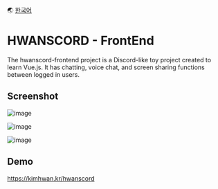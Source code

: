 🌏 [한국어](./README-ko.md)

# HWANSCORD - FrontEnd

The hwanscord-frontend project is a Discord-like toy project created to learn Vue.js.
It has chatting, voice chat, and screen sharing functions between logged in users.

## Screenshot

![image](https://user-images.githubusercontent.com/49547202/126036989-627afa3a-77eb-43e4-93e0-9650d08c9205.png)

![image](https://user-images.githubusercontent.com/49547202/126037026-ab29e2c9-10cb-4033-914e-dd6eff86b13b.png)

![image](https://user-images.githubusercontent.com/49547202/126037045-62e4eab5-7143-4eb6-8736-5de315e3399f.png)

## Demo
https://kimhwan.kr/hwanscord
